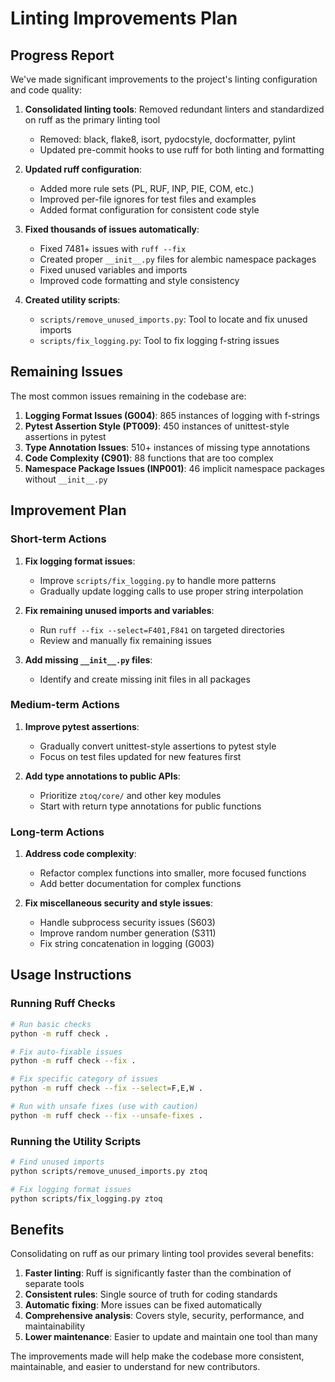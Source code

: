 # Linting Improvements Plan

## Progress Report

We've made significant improvements to the project's linting configuration and code quality:

1. **Consolidated linting tools**: Removed redundant linters and standardized on ruff as the primary linting tool
   - Removed: black, flake8, isort, pydocstyle, docformatter, pylint
   - Updated pre-commit hooks to use ruff for both linting and formatting

2. **Updated ruff configuration**:
   - Added more rule sets (PL, RUF, INP, PIE, COM, etc.)
   - Improved per-file ignores for test files and examples
   - Added format configuration for consistent code style

3. **Fixed thousands of issues automatically**:
   - Fixed 7481+ issues with `ruff --fix`
   - Created proper `__init__.py` files for alembic namespace packages
   - Fixed unused variables and imports
   - Improved code formatting and style consistency

4. **Created utility scripts**:
   - `scripts/remove_unused_imports.py`: Tool to locate and fix unused imports
   - `scripts/fix_logging.py`: Tool to fix logging f-string issues

## Remaining Issues

The most common issues remaining in the codebase are:

1. **Logging Format Issues (G004)**: 865 instances of logging with f-strings
2. **Pytest Assertion Style (PT009)**: 450 instances of unittest-style assertions in pytest
3. **Type Annotation Issues**: 510+ instances of missing type annotations
4. **Code Complexity (C901)**: 88 functions that are too complex
5. **Namespace Package Issues (INP001)**: 46 implicit namespace packages without `__init__.py`

## Improvement Plan

### Short-term Actions

1. **Fix logging format issues**:
   - Improve `scripts/fix_logging.py` to handle more patterns
   - Gradually update logging calls to use proper string interpolation

2. **Fix remaining unused imports and variables**:
   - Run `ruff --fix --select=F401,F841` on targeted directories
   - Review and manually fix remaining issues

3. **Add missing `__init__.py` files**:
   - Identify and create missing init files in all packages

### Medium-term Actions

1. **Improve pytest assertions**:
   - Gradually convert unittest-style assertions to pytest style
   - Focus on test files updated for new features first

2. **Add type annotations to public APIs**:
   - Prioritize `ztoq/core/` and other key modules
   - Start with return type annotations for public functions

### Long-term Actions

1. **Address code complexity**:
   - Refactor complex functions into smaller, more focused functions
   - Add better documentation for complex functions

2. **Fix miscellaneous security and style issues**:
   - Handle subprocess security issues (S603)
   - Improve random number generation (S311)
   - Fix string concatenation in logging (G003)

## Usage Instructions

### Running Ruff Checks

```bash
# Run basic checks
python -m ruff check .

# Fix auto-fixable issues
python -m ruff check --fix .

# Fix specific category of issues
python -m ruff check --fix --select=F,E,W .

# Run with unsafe fixes (use with caution)
python -m ruff check --fix --unsafe-fixes .
```

### Running the Utility Scripts

```bash
# Find unused imports
python scripts/remove_unused_imports.py ztoq

# Fix logging format issues
python scripts/fix_logging.py ztoq
```

## Benefits

Consolidating on ruff as our primary linting tool provides several benefits:

1. **Faster linting**: Ruff is significantly faster than the combination of separate tools
2. **Consistent rules**: Single source of truth for coding standards
3. **Automatic fixing**: More issues can be fixed automatically
4. **Comprehensive analysis**: Covers style, security, performance, and maintainability
5. **Lower maintenance**: Easier to update and maintain one tool than many

The improvements made will help make the codebase more consistent, maintainable, and easier to understand for new contributors.